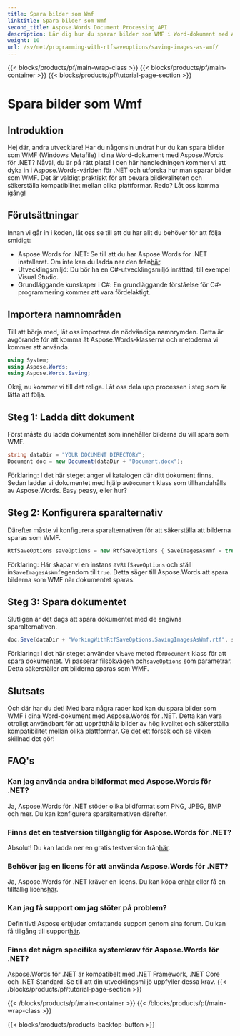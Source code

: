 ```yaml
---
title: Spara bilder som Wmf
linktitle: Spara bilder som Wmf
second_title: Aspose.Words Document Processing API
description: Lär dig hur du sparar bilder som WMF i Word-dokument med Aspose.Words för .NET med vår detaljerade steg-för-steg-guide. Öka din dokumentkompatibilitet och bildkvalitet.
weight: 10
url: /sv/net/programming-with-rtfsaveoptions/saving-images-as-wmf/
---
```


{{< blocks/products/pf/main-wrap-class >}}
{{< blocks/products/pf/main-container >}}
{{< blocks/products/pf/tutorial-page-section >}}

# Spara bilder som Wmf

## Introduktion

Hej där, andra utvecklare! Har du någonsin undrat hur du kan spara bilder som WMF (Windows Metafile) i dina Word-dokument med Aspose.Words för .NET? Nåväl, du är på rätt plats! I den här handledningen kommer vi att dyka in i Aspose.Words-världen för .NET och utforska hur man sparar bilder som WMF. Det är väldigt praktiskt för att bevara bildkvaliteten och säkerställa kompatibilitet mellan olika plattformar. Redo? Låt oss komma igång!

## Förutsättningar

Innan vi går in i koden, låt oss se till att du har allt du behöver för att följa smidigt:

-  Aspose.Words for .NET: Se till att du har Aspose.Words for .NET installerat. Om inte kan du ladda ner den från[här](https://releases.aspose.com/words/net/).
- Utvecklingsmiljö: Du bör ha en C#-utvecklingsmiljö inrättad, till exempel Visual Studio.
- Grundläggande kunskaper i C#: En grundläggande förståelse för C#-programmering kommer att vara fördelaktigt.

## Importera namnområden

Till att börja med, låt oss importera de nödvändiga namnrymden. Detta är avgörande för att komma åt Aspose.Words-klasserna och metoderna vi kommer att använda.

```csharp
using System;
using Aspose.Words;
using Aspose.Words.Saving;
```

Okej, nu kommer vi till det roliga. Låt oss dela upp processen i steg som är lätta att följa.

## Steg 1: Ladda ditt dokument

Först måste du ladda dokumentet som innehåller bilderna du vill spara som WMF. 

```csharp
string dataDir = "YOUR DOCUMENT DIRECTORY";
Document doc = new Document(dataDir + "Document.docx");
```

 Förklaring: I det här steget anger vi katalogen där ditt dokument finns. Sedan laddar vi dokumentet med hjälp av`Document` klass som tillhandahålls av Aspose.Words. Easy peasy, eller hur?

## Steg 2: Konfigurera sparalternativ

Därefter måste vi konfigurera sparalternativen för att säkerställa att bilderna sparas som WMF.

```csharp
RtfSaveOptions saveOptions = new RtfSaveOptions { SaveImagesAsWmf = true };
```

 Förklaring: Här skapar vi en instans av`RtfSaveOptions` och ställ in`SaveImagesAsWmf`egendom till`true`. Detta säger till Aspose.Words att spara bilderna som WMF när dokumentet sparas.

## Steg 3: Spara dokumentet

Slutligen är det dags att spara dokumentet med de angivna sparalternativen.

```csharp
doc.Save(dataDir + "WorkingWithRtfSaveOptions.SavingImagesAsWmf.rtf", saveOptions);
```

 Förklaring: I det här steget använder vi`Save` metod för`Document` klass för att spara dokumentet. Vi passerar filsökvägen och`saveOptions` som parametrar. Detta säkerställer att bilderna sparas som WMF.

## Slutsats

Och där har du det! Med bara några rader kod kan du spara bilder som WMF i dina Word-dokument med Aspose.Words för .NET. Detta kan vara otroligt användbart för att upprätthålla bilder av hög kvalitet och säkerställa kompatibilitet mellan olika plattformar. Ge det ett försök och se vilken skillnad det gör!

## FAQ's

### Kan jag använda andra bildformat med Aspose.Words för .NET?
Ja, Aspose.Words för .NET stöder olika bildformat som PNG, JPEG, BMP och mer. Du kan konfigurera sparalternativen därefter.

### Finns det en testversion tillgänglig för Aspose.Words för .NET?
 Absolut! Du kan ladda ner en gratis testversion från[här](https://releases.aspose.com/).

### Behöver jag en licens för att använda Aspose.Words för .NET?
 Ja, Aspose.Words för .NET kräver en licens. Du kan köpa en[här](https://purchase.aspose.com/buy) eller få en tillfällig licens[här](https://purchase.aspose.com/temporary-license/).

### Kan jag få support om jag stöter på problem?
 Definitivt! Aspose erbjuder omfattande support genom sina forum. Du kan få tillgång till support[här](https://forum.aspose.com/c/words/8).

### Finns det några specifika systemkrav för Aspose.Words för .NET?
Aspose.Words för .NET är kompatibelt med .NET Framework, .NET Core och .NET Standard. Se till att din utvecklingsmiljö uppfyller dessa krav.
{{< /blocks/products/pf/tutorial-page-section >}}

{{< /blocks/products/pf/main-container >}}
{{< /blocks/products/pf/main-wrap-class >}}

{{< blocks/products/products-backtop-button >}}
